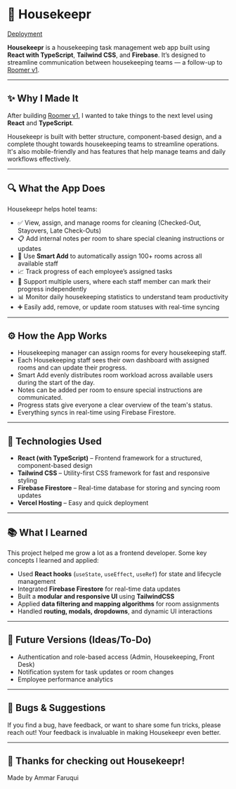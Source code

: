 # 🧹 Housekeepr

[Deployment](https://github.com/ammar-15/housekeepr)

**Housekeepr** is a housekeeping task management web app built using **React with TypeScript**, **Tailwind CSS**, and **Firebase**. It’s designed to streamline communication between housekeeping teams — a follow-up to [Roomer v1](https://github.com/ammar-15/Roomer-demo).

---

## ✨ Why I Made It

After building [Roomer v1](https://github.com/ammar-15/Roomer-demo), I wanted to take things to the next level using **React** and **TypeScript**.

Housekeepr is built with better structure, component-based design, and a complete thought towards housekeeping teams to streamline operations. It's also mobile-friendly and has features that help manage teams and daily workflows effectively.

---

## 🔍 What the App Does

Housekeepr helps hotel teams:

- ✅ View, assign, and manage rooms for cleaning (Checked-Out, Stayovers, Late Check-Outs)
- 📋 Add internal notes per room to share special cleaning instructions or updates
- 🧠 Use **Smart Add** to automatically assign 100+ rooms across all available staff
- 📈 Track progress of each employee’s assigned tasks
- 👥 Support multiple users, where each staff member can mark their progress independently
- 📊 Monitor daily housekeeping statistics to understand team productivity
- ➕ Easily add, remove, or update room statuses with real-time syncing

---

## ⚙️ How the App Works

- Housekeeping manager can assign rooms for every housekeeping staff.
- Each Housekeeping staff sees their own dashboard with assigned rooms and can update their progress.
- Smart Add evenly distributes room workload across available users during the start of the day.
- Notes can be added per room to ensure special instructions are communicated.
- Progress stats give everyone a clear overview of the team's status.
- Everything syncs in real-time using Firebase Firestore.

---

## 🧰 Technologies Used

- **React (with TypeScript)** – Frontend framework for a structured, component-based design  
- **Tailwind CSS** – Utility-first CSS framework for fast and responsive styling  
- **Firebase Firestore** – Real-time database for storing and syncing room updates  
- **Vercel Hosting** – Easy and quick deployment  

---

## 📚 What I Learned

This project helped me grow a lot as a frontend developer. Some key concepts I learned and applied:

- Used **React hooks** (`useState`, `useEffect`, `useRef`) for state and lifecycle management  
- Integrated **Firebase Firestore** for real-time data updates  
- Built a **modular and responsive UI** using **TailwindCSS**  
- Applied **data filtering and mapping algorithms** for room assignments  
- Handled **routing, modals, dropdowns**, and dynamic UI interactions  

---

## 🚀 Future Versions (Ideas/To-Do)

- Authentication and role-based access (Admin, Housekeeping, Front Desk)
- Notification system for task updates or room changes
- Employee performance analytics

---

## 🐛 Bugs & Suggestions

If you find a bug, have feedback, or want to share some fun tricks, please reach out! Your feedback is invaluable in making Housekeepr even better.

---

## 🙌 Thanks for checking out Housekeepr!

Made by Ammar Faruqui
